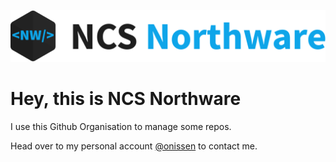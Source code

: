 ![Logo Github](./logo-4github.svg)

# Hey, this is NCS Northware
I use this Github Organisation to manage some repos.

Head over to my personal account [@onissen](http://github.com/onissen) to contact me.

